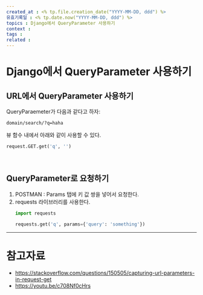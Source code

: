 ```yaml
---
created_at : <% tp.file.creation_date("YYYY-MM-DD, ddd") %>
유효기록일 : <% tp.date.now("YYYY-MM-DD, ddd") %>
topics : Django에서 QueryParameter 사용하기
context : 
tags : 
related : 
---
```

# Django에서 QueryParameter 사용하기
## URL에서 QueryParameter 사용하기  
QueryParaemeter가 다음과 같다고 하자:
```
domain/search/?q=haha
```
뷰 함수 내에서 아래와 같이 사용할 수 있다.
```python
request.GET.get('q', '')
```

<br>

## QueryParameter로 요청하기
1. POSTMAN : Params 탭에 키 값 쌍을 넣어서 요청한다.
2. requests 라이브러리를 사용한다.
	```python
	import requests
	
	requests.get('q', params={'query': 'something'})
	```


---
# 참고자료
- https://stackoverflow.com/questions/150505/capturing-url-parameters-in-request-get
- https://youtu.be/c708Nf0cHrs

[^1]: